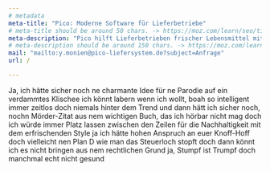 ```yaml
---
# metadata
meta-title: "Pico: Moderne Software für Lieferbetriebe"
# meta-title should be around 50 chars. -> https://moz.com/learn/seo/title-tag
meta-description: "Pico hilft Lieferbetrieben frischer Lebensmittel mit einer ganzheitlichen IT-Lösung ihr Geschäft einfacher und erfolgreicher zu betreiben."
# meta-description should be around 150 chars. -> https://moz.com/learn/seo/meta-description
mail: "mailto:y.monien@pico-liefersystem.de?subject=Anfrage"
url: /

---
```

Ja, ich hätte sicher noch ne charmante Idee
für ne Parodie auf ein verdammtes Klischee
ich könnt labern wenn ich wollt, boah so intelligent
immer zeitlos doch niemals hinter dem Trend
und dann hätt ich sicher noch, nochn Mörder-Zitat
aus nem wichtigen Buch, das ich hörbar nicht mag
doch ich würde immer Platz lassen zwischen den Zeilen
für die Nachhaltigkeit mit dem erfrischenden Style
ja ich hätte hohen Anspruch an euer Knoff-Hoff
doch vielleicht nen Plan D wie man das Steuerloch stopft
doch dann könnt ich es nicht bringen aus nem rechtlichen Grund
ja, Stumpf ist Trumpf doch manchmal echt nicht gesund
